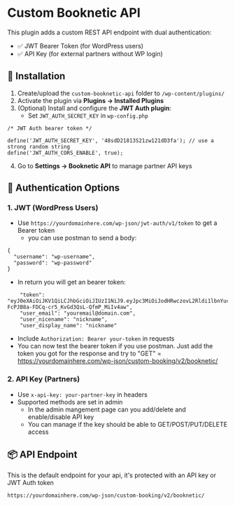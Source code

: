 # Custom Booknetic API

This plugin adds a custom REST API endpoint with dual authentication:

- ✅ JWT Bearer Token (for WordPress users)
- ✅ API Key (for external partners without WP login)

## 🔧 Installation

1. Create/upload the `custom-booknetic-api` folder to `/wp-content/plugins/`
2. Activate the plugin via **Plugins → Installed Plugins**
3. (Optional) Install and configure the **JWT Auth plugin**:
   - Set `JWT_AUTH_SECRET_KEY` in `wp-config.php`

```
/* JWT Auth bearer token */

define('JWT_AUTH_SECRET_KEY', '48sdD21813S21zw121dD3fa'); // use a strong random string
define('JWT_AUTH_CORS_ENABLE', true);
```

4. Go to **Settings → Booknetic API** to manage partner API keys

## 🔐 Authentication Options

### 1. JWT (WordPress Users)

- Use `https://yourdomainhere.com/wp-json/jwt-auth/v1/token` to get a Bearer token
  - you can use postman to send a body:

```
{
  "username": "wp-username",
  "password": "wp-password"
}
```

- In return you will get an bearer token:

```
    "token": "eyJ0eXAiOiJKV1QiLCJhbGciOiJIUzI1NiJ9.eyJpc3MiOiJodHRwczovL2Rldi1lbnYuc2pvYnJpcy5vbmVkZXNpZ24ubnUiLCJpYXQiOjE3NDQwNDIwNzksIm5iZiI6MTc0NDA0MjA3OSwiZXhwIjoxNzQ0NjQ2ODc5LCJkYXRhIjp7InVzZXIiOnsiaWQiOiIxIn19fQ.hWp3-FcPJB8a-FDCq-cr5_KvGd3QsL-QfmP_MiIv4aw",
    "user_email": "youremail@domain.com",
    "user_nicename": "nickname",
    "user_display_name": "nickname"
```

- Include `Authorization: Bearer your-token` in requests
- You can now test the bearer token if you use postman. Just add the token you got for the response
  and try to "GET" = https://yourdomainhere.com/wp-json/custom-booking/v2/booknetic/

### 2. API Key (Partners)

- Use `x-api-key: your-partner-key` in headers
- Supported methods are set in admin
  - In the admin mangement page can you add/delete and enable/disable API key
  - You can manage if the key should be able to GET/POST/PUT/DELETE access

## 📦 API Endpoint

This is the default endpoint for your api, it's protected with an API key or JWT Auth token

```
https://yourdomainhere.com/wp-json/custom-booking/v2/booknetic/
```
